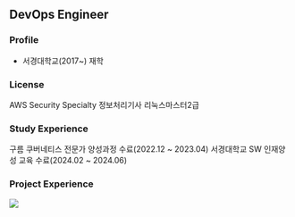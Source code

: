 ## DevOps Engineer
### Profile
- 서경대학교(2017~) 재학
### License
AWS Security Specialty
정보처리기사
리눅스마스터2급
### Study Experience
구름 쿠버네티스 전문가 양성과정 수료(2022.12 ~ 2023.04)
서경대학교 SW 인재양성 교육 수료(2024.02 ~ 2024.06)
### Project Experience

<img src="https://github.com/user-attachments/assets/e2d9f01b-2f65-42df-9db7-69b16f7bacbe">


